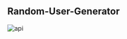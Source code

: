 ## Random-User-Generator


![api](https://github.com/Yasith8/Random-User-Generator/assets/90121062/f0616b6c-582a-46e3-85e6-f1a309840952)

